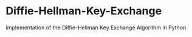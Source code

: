 # Diffie-Hellman-Key-Exchange
Implementation of the Diffie-Hellman Key Exchange Algorithm in Python

